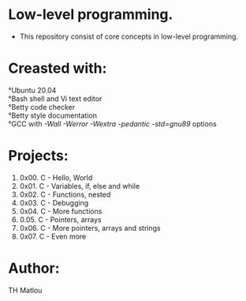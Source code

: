 # Low-level programming.

- This repository consist of core concepts in low-level programming.

# Creasted with:

°Ubuntu 20.04 <br>
°Bash shell and Vi text editor <br>
°Betty code checker <br>
°Betty style documentation <br>
°GCC with _-Wall -Werror -Wextra -pedantic -std=gnu89_ options

# Projects:

1. 0x00. C - Hello, World
2. 0x01. C - Variables, if, else and while
3. 0x02. C - Functions, nested
4. 0x03. C - Debugging
5. 0x04. C - More functions
6. 0.05. C - Pointers, arrays
7. 0x06. C - More pointers, arrays and strings
8. 0x07. C - Even more

# Author:

TH Matlou

